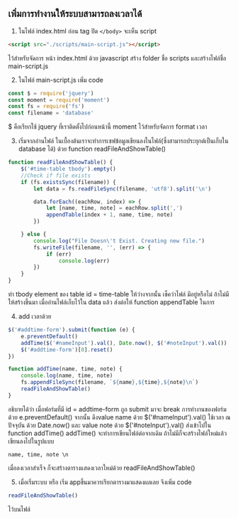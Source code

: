 ## เพิ่มการทำงานให้ระบบสามารถลงเวลาได้

1) ในไฟล์ index.html ก่อน tag ปิด `</body>` จะเห็น script
```html
<script src="./scripts/main-script.js"></script>
```
ไว้สำหรับจัดการ หน้า index.html ด้วย javascript 
สร้าง folder ชื่อ scripts และสร้างไฟล์ชื่อ main-script.js 

2) ในไฟล์ main-script.js เพิ่ม code
```javascript
const $ = require('jquery')
const moment = require('moment')
const fs = require('fs')
const filename = 'database'
```
$ คือเรียกใช้ jquery ที่เราติดตั้งไปก่อนหน้านี้
moment ไว้สำหรับจัดการ format เวลา

3) เริ่มจากอ่านไฟล์ ในเบื้องต้นเราจะทำการเซฟข้อมูลเขียนลงในไฟล์(ซึ่งสามารถประยุกต์เป็นเก็บใน database ได้) ด้วย function readFileAndShowTable()

```javascript
function readFileAndShowTable() {
    $('#time-table tbody').empty()
    //Check if file exists
    if (fs.existsSync(filename)) {
        let data = fs.readFileSync(filename, 'utf8').split('\n')

        data.forEach((eachRow, index) => {
            let [name, time, note] = eachRow.split(',')
            appendTable(index + 1, name, time, note)
        })

    } else {
        console.log("File Doesn\'t Exist. Creating new file.")
        fs.writeFile(filename, '', (err) => {
            if (err)
                console.log(err)
        })
    }
}
```
ทำ tbody element ของ table id = time-table ให้ว่างจากนั้น เช็คว่าไฟล์ มีอยู่หรือไม่ ถ้าไม่มีให้สร้างขึ้นมา
เมื่ออ่านไฟล์เก็บไว้ใน data แล้ว ส่งต่อให้ function appendTable ในการ


4) add เวลาด้วย
```javascript
$('#addtime-form').submit(function (e) {
    e.preventDefault()
    addTime($('#nameInput').val(), Date.now(), $('#noteInput').val())
    $('#addtime-form')[0].reset()
})

function addTime(name, time, note) {
    console.log(name, time, note)
    fs.appendFileSync(filename, `${name},${time},${note}\n`)
    readFileAndShowTable()
}
```
อธิบายได้ว่า เมื่อฟอร์มที่มี id = addtime-form ถูก submit มาจะ break การทำงานของฟอร์มด้วย e.preventDefault()
จากนั้น ดึงvalue name ด้วย $('#nameInput').val() ใช้เวลา ณ ปัจจุบัน ด้วย Date.now() และ value note ด้วย $('#noteInput').val()
ส่งเข้าไปใน function addTime()
addTime() จะทำการเขียนไฟล์ต่อจากเดิม ถ้าไม่มีก็จะสร้างไฟล์ใหม่แล้วเขียนลงไปในรูปแบบ

    name, time, note \n

เมื่อลงเวลาสำเร็จ ก็จะสร้างตารางแสดงเวลาใหม่ด้วย readFileAndShowTable()

5) เมื่อเริ่มระบบ หรือ เริ่ม appขึ้นมาควรเรียกตารางมาแสดงผลเลย จึงเพิ่ม code 
```javascript
readFileAndShowTable()
```
ไว้บนไฟล์